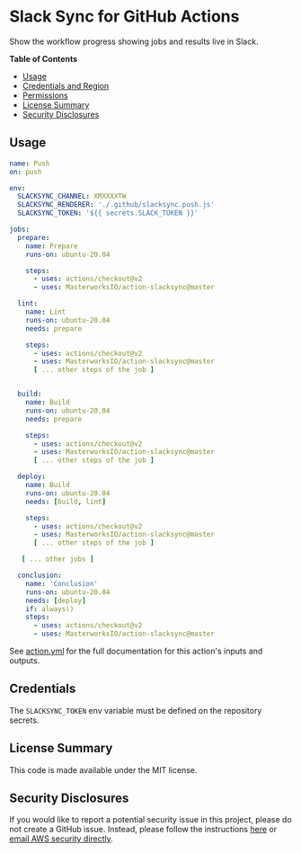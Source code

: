 # Slack Sync for GitHub Actions

Show the workflow progress showing jobs and results live in Slack.

**Table of Contents**

<!-- toc -->

- [Usage](#usage)
- [Credentials and Region](#credentials-and-region)
- [Permissions](#permissions)
- [License Summary](#license-summary)
- [Security Disclosures](#security-disclosures)

<!-- tocstop -->

## Usage

```yaml
name: Push
on: push

env:
  SLACKSYNC_CHANNEL: XMXXXXTW
  SLACKSYNC_RENDERER: './.github/slacksync.push.js'
  SLACKSYNC_TOKEN: '${{ secrets.SLACK_TOKEN }}'

jobs:
  prepare:
    name: Prepare
    runs-on: ubuntu-20.04

    steps:
      - uses: actions/checkout@v2
      - uses: MasterworksIO/action-slacksync@master

  lint:
    name: Lint
    runs-on: ubuntu-20.04
    needs: prepare

    steps:
      - uses: actions/checkout@v2
      - uses: MasterworksIO/action-slacksync@master
      [ ... other steps of the job ]


  build:
    name: Build
    runs-on: ubuntu-20.04
    needs: prepare

    steps:
      - uses: actions/checkout@v2
      - uses: MasterworksIO/action-slacksync@master
      [ ... other steps of the job ]

  deploy:
    name: Build
    runs-on: ubuntu-20.04
    needs: [build, lint]

    steps:
      - uses: actions/checkout@v2
      - uses: MasterworksIO/action-slacksync@master
      [ ... other steps of the job ]

   [ ... other jobs ]

  conclusion:
    name: 'Conclusion'
    runs-on: ubuntu-20.04
    needs: [deploy]
    if: always()
    steps:
      - uses: actions/checkout@v2
      - uses: MasterworksIO/action-slacksync@master
```

See [action.yml](action.yml) for the full documentation for this action's inputs and outputs.


## Credentials

The `SLACKSYNC_TOKEN` env variable must be defined on the repository secrets.

## License Summary

This code is made available under the MIT license.

## Security Disclosures

If you would like to report a potential security issue in this project, please do not create a GitHub issue.  Instead, please follow the instructions [here](https://aws.amazon.com/security/vulnerability-reporting/) or [email AWS security directly](mailto:aws-security@amazon.com).
